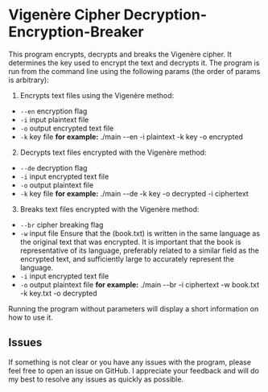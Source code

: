 # Vigenère Cipher Decryption-Encryption-Breaker

This program encrypts, decrypts and breaks the Vigenère cipher. It determines the key used to encrypt the text and decrypts it. The program is run from the command line using the following params (the order of params is arbitrary):

1. Encrypts text files using the Vigenère method:
- `--en` encryption flag
- `-i` input plaintext file
- `-o` output encrypted text file
- `-k` key file
**for example:** ./main --en -i plaintext -k key -o encrypted

2. Decrypts text files encrypted with the Vigenère method:
- `--de` decryption flag
- `-i` input encrypted text file
- `-o` output plaintext file
- `-k` key file
**for example:** ./main --de -k key -o decrypted -i ciphertext

3.  Breaks text files encrypted with the Vigenère method:
- `--br` cipher breaking flag
- `-w` input file Ensure that the (book.txt) is written in the same language as the original text that was encrypted. It is important that the book is representative of its language, preferably related to a similar field as the encrypted text, and sufficiently large to accurately represent the language.
- `-i` input encrypted text file
- `-o` output plaintext file
**for example:** ./main --br -i ciphertext -w book.txt -k key.txt -o decrypted


Running the program without parameters will display a short information on how to use it.  


## Issues

If something is not clear or you have any issues with the program, please feel free to open an issue on GitHub. I appreciate your feedback and will do my best to resolve any issues as quickly as possible.
